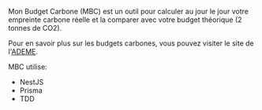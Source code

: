 Mon Budget Carbone (MBC) est un outil pour calculer au jour le jour votre empreinte carbone réelle et la comparer avec votre budget théorique (2 tonnes de CO2).

Pour en savoir plus sur les budgets carbones, vous pouvez visiter le site de l'[ADEME](https://datagir.ademe.fr/blog/budget-empreinte-carbone-c-est-quoi/). 

MBC utilise:

- NestJS
- Prisma
- TDD